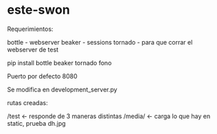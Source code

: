 este-swon
=========

Requerimientos:

bottle - webserver
beaker - sessions
tornado - para que corrar el webserver de test

pip install bottle beaker tornado fono

Puerto por defecto 8080

Se modifica en development_server.py

rutas creadas:

/test <- responde de 3 maneras distintas
/media/ <- carga lo que hay en static, prueba dh.jpg

